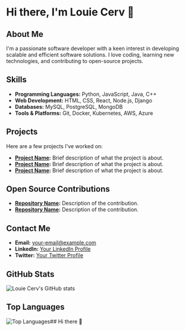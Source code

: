 # Hi there, I'm Louie Cerv 👋

## About Me
I'm a passionate software developer with a keen interest in developing scalable and efficient software solutions. I love coding, learning new technologies, and contributing to open-source projects.

## Skills
- **Programming Languages:** Python, JavaScript, Java, C++
- **Web Development:** HTML, CSS, React, Node.js, Django
- **Databases:** MySQL, PostgreSQL, MongoDB
- **Tools & Platforms:** Git, Docker, Kubernetes, AWS, Azure

## Projects
Here are a few projects I've worked on:
- **[Project Name](link-to-project):** Brief description of what the project is about.
- **[Project Name](link-to-project):** Brief description of what the project is about.
- **[Project Name](link-to-project):** Brief description of what the project is about.

## Open Source Contributions
- **[Repository Name](link-to-repository):** Description of the contribution.
- **[Repository Name](link-to-repository):** Description of the contribution.

## Contact Me
- **Email:** [your-email@example.com](mailto:your-email@example.com)
- **LinkedIn:** [Your LinkedIn Profile](link-to-linkedin)
- **Twitter:** [Your Twitter Profile](link-to-twitter)

## GitHub Stats
![Louie Cerv's GitHub stats](https://github-readme-stats.vercel.app/api?username=louiecerv&show_icons=true&theme=radical)

## Top Languages
![Top Languages](https://github-readme-stats.vercel.app/api/top-langs/?username=louiecerv&layout=compact&theme=radical)## Hi there 👋

<!--
**louiecerv/louiecerv** is a ✨ _special_ ✨ repository because its `README.md` (this file) appears on your GitHub profile.

Here are some ideas to get you started:

- 🔭 I’m currently working on ...
- 🌱 I’m currently learning ...
- 👯 I’m looking to collaborate on ...
- 🤔 I’m looking for help with ...
- 💬 Ask me about ...
- 📫 How to reach me: ...
- 😄 Pronouns: ...
- ⚡ Fun fact: ...
-->
